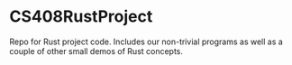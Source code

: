 # CS408RustProject
Repo for Rust project code. Includes our non-trivial programs as well as a couple of other small demos of Rust concepts.
